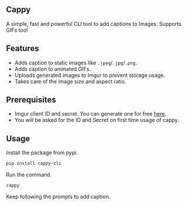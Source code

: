 ## Cappy
A simple, fast and powerful CLI tool to add captions to Images. Supports GIFs too!

## Features
- Adds caption to static images like `.jpeg`/`.jpg`/`.png`.
- Adds caption to animated GIFs.
- Uploads generated images to Imgur to prevent storage usage.
- Takes care of the image size and aspect ratio.

## Prerequisites
- Imgur client ID and secret. You can generate one for free [here](https://api.imgur.com/oauth2/addclient).
- You will be asked for the ID and Secret on first time usage of cappy.

## Usage
Install the package from pypi.
```bash
pip install cappy-cli
```
Run the command.
```bash
cappy 
```
Keep following the prompts to add caption.
